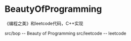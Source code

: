 # BeautyOfProgramming
《编程之美》和leetcode代码，C++实现

src/bop -- Beauty of Programming
src/leetcode -- leetcode 